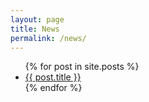 ```yaml
---
layout: page
title: News
permalink: /news/
---
```

<ul>
	{% for post in site.posts %}
	<li>
		<a href="{{ post.url }}">{{ post.title }}</a>
	</li>
	{% endfor %}
</ul>
